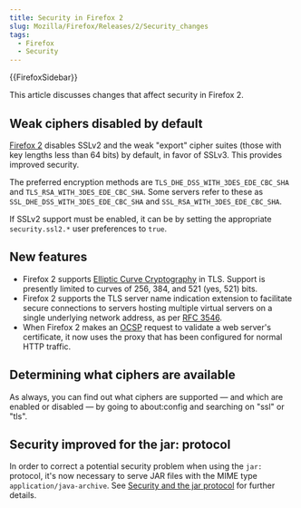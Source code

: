 ```yaml
---
title: Security in Firefox 2
slug: Mozilla/Firefox/Releases/2/Security_changes
tags:
  - Firefox
  - Security
---
```

{{FirefoxSidebar}}

This article discusses changes that affect security in Firefox 2.

## Weak ciphers disabled by default

[Firefox 2](/en-US/docs/Mozilla/Firefox/Releases/2) disables SSLv2 and the weak "export" cipher suites (those with key lengths less than 64 bits) by default, in favor of SSLv3. This provides improved security.

The preferred encryption methods are `TLS_DHE_DSS_WITH_3DES_EDE_CBC_SHA` and `TLS_RSA_WITH_3DES_EDE_CBC_SHA`. Some servers refer to these as `SSL_DHE_DSS_WITH_3DES_EDE_CBC_SHA` and `SSL_RSA_WITH_3DES_EDE_CBC_SHA`.

If SSLv2 support must be enabled, it can be by setting the appropriate `security.ssl2.*` user preferences to `true`.

## New features

- Firefox 2 supports [Elliptic Curve Cryptography](https://en.wikipedia.org/wiki/Elliptic_curve_cryptography) in TLS. Support is presently limited to curves of 256, 384, and 521 (yes, 521) bits.
- Firefox 2 supports the TLS server name indication extension to facilitate secure connections to servers hosting multiple virtual servers on a single underlying network address, as per [RFC 3546](https://datatracker.ietf.org/doc/html/rfc3546).
- When Firefox 2 makes an [OCSP](https://en.wikipedia.org/wiki/Ocsp) request to validate a web server's certificate, it now uses the proxy that has been configured for normal HTTP traffic.

## Determining what ciphers are available

As always, you can find out what ciphers are supported — and which are enabled or disabled — by going to about:config and searching on "ssl" or "tls".

## Security improved for the jar: protocol

In order to correct a potential security problem when using the `jar:` protocol, it's now necessary to serve JAR files with the MIME type `application/java-archive`. See [Security and the jar protocol](/en-US/docs/Security_and_the_jar_protocol) for further details.
